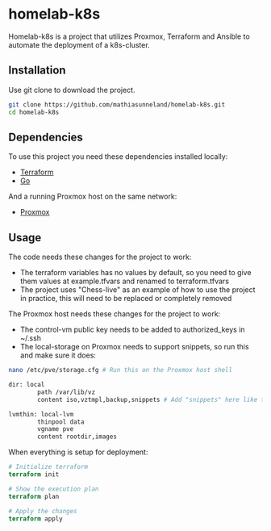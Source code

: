 # homelab-k8s

Homelab-k8s is a project that utilizes Proxmox, Terraform and Ansible to automate the deployment of a k8s-cluster.

## Installation

Use git clone to download the project.

```bash
git clone https://github.com/mathiasunneland/homelab-k8s.git
cd homelab-k8s
```

## Dependencies

To use this project you need these dependencies installed locally:

- [Terraform](https://developer.hashicorp.com/terraform/install)
- [Go](https://go.dev/doc/install)

And a running Proxmox host on the same network:

- [Proxmox](https://www.proxmox.com/en/products/proxmox-virtual-environment/get-started)

## Usage

The code needs these changes for the project to work:

- The terraform variables has no values by default, so you need to give them values at example.tfvars and renamed to terraform.tfvars
- The project uses "Chess-live" as an example of how to use the project in practice, this will need to be replaced or completely removed

The Proxmox host needs these changes for the project to work:

- The control-vm public key needs to be added to authorized_keys in ~/.ssh
- The local-storage on Proxmox needs to support snippets, so run this and make sure it does:

```bash
nano /etc/pve/storage.cfg # Run this on the Proxmox host shell

dir: local
        path /var/lib/vz
        content iso,vztmpl,backup,snippets # Add "snippets" here like this

lvmthin: local-lvm
        thinpool data
        vgname pve
        content rootdir,images
```

When everything is setup for deployment:
```terraform
# Initialize terraform
terraform init

# Show the execution plan
terraform plan

# Apply the changes
terraform apply
```
